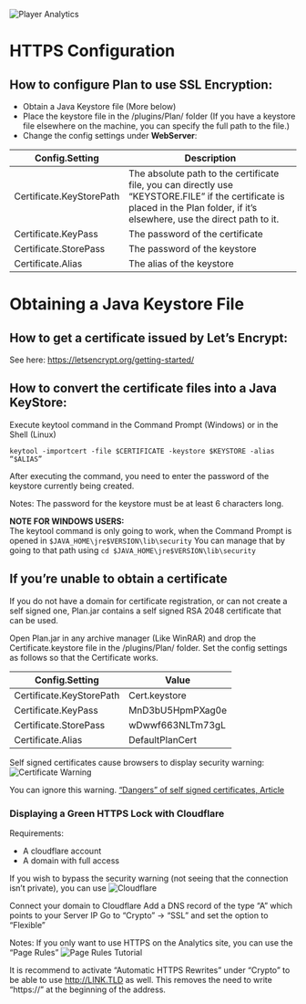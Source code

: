 ![Player Analytics](https://puu.sh/t8vin.png)

# HTTPS Configuration

## How to configure Plan to use SSL Encryption:
- Obtain a Java Keystore file (More below)
- Place the keystore file in the /plugins/Plan/ folder
(If you have a keystore file elsewhere on the machine, you can specify the full path to the file.)
- Change the config settings under **WebServer**:

Config.Setting | Description
------------------- | ---------------
Certificate.KeyStorePath | The absolute path to the certificate file, you can directly use “KEYSTORE.FILE” if the certificate is placed in the Plan folder, if it’s elsewhere, use the direct path to it.
Certificate.KeyPass | The password of the certificate
Certificate.StorePass | The password of the keystore
Certificate.Alias | The alias of the keystore

# Obtaining a Java Keystore File

## How to get a certificate issued by Let’s Encrypt:
See here:
https://letsencrypt.org/getting-started/

## How to convert the certificate files into a Java KeyStore:

Execute keytool command in the Command Prompt (Windows) or in the Shell (Linux)
                                          
`keytool -importcert -file $CERTIFICATE -keystore $KEYSTORE -alias “$ALIAS”` 

After executing the command, you need to enter the password of the keystore currently being created.

Notes:
The password for the keystore must be at least 6 characters long.

**NOTE FOR WINDOWS USERS:**  
The keytool command is only going to work, when the Command Prompt is opened in `$JAVA_HOME\jre$VERSION\lib\security`
You can manage that by going to that path using 
`cd $JAVA_HOME\jre$VERSION\lib\security`

## If you’re unable to obtain a certificate

If you do not have a domain for certificate registration, or can not create a self signed one, Plan.jar contains a self signed RSA 2048 certificate that can be used.

Open Plan.jar in any archive manager (Like WinRAR) and drop the Certificate.keystore file in the /plugins/Plan/ folder.
Set the config settings as follows so that the Certificate works.

Config.Setting | Value
------------------- | ---------------
Certificate.KeyStorePath | Cert.keystore
Certificate.KeyPass | MnD3bU5HpmPXag0e
Certificate.StorePass | wDwwf663NLTm73gL
Certificate.Alias | DefaultPlanCert

Self signed certificates cause browsers to display security warning:
![Certificate Warning](http://puu.sh/wY5Gs/91883c1ced.jpg)

You can ignore this warning. [“Dangers” of self signed certificates, Article](https://www.globalsign.com/en/ssl-information-center/dangers-self-signed-certificates/)

### Displaying a Green HTTPS Lock with Cloudflare

Requirements:
- A cloudflare account
- A domain with full access

If you wish to bypass the security warning (not seeing that the connection isn’t private), you can use ![Cloudflare](https://www.cloudflare.com)

Connect your domain to Cloudflare
Add a DNS record of the type “A” which points to your Server IP
Go to “Crypto” -> “SSL” and set the option to “Flexible”

Notes:
If you only want to use HTTPS on the Analytics site, you can use the “Page Rules”
![Page Rules Tutorial](https://support.cloudflare.com/hc/en-us/articles/218411427-Page-Rules-Tutorial)

It is recommend to activate “Automatic HTTPS Rewrites” under “Crypto” to be able to use http://LINK.TLD as well.
This removes the need to write “https://” at the beginning of the address.
